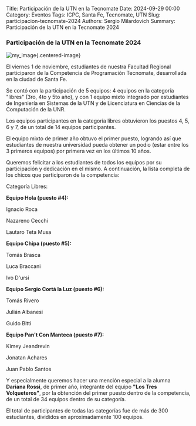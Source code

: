 Title: Participación de la UTN en la Tecnomate
Date: 2024-09-29 00:00
Category: Eventos
Tags: ICPC, Santa Fe, Tecnomate, UTN
Slug: participacion-tecnomate-2024
Authors: Sergio Milardovich
Summary: Participación de la UTN en la Tecnomate 2024

### Participación de la UTN en la Tecnomate 2024
![ my_image](../images/UTN_tecnomate_2024.jpeg "Participación UTN Tecnomate 2024"){.centered-image}

El viernes 1 de noviembre, estudiantes de nuestra Facultad Regional participaron de la Competencia de Programación Tecnomate, desarrollada en la ciudad de Santa Fe.

Se contó con la participación de 5 equipos: 4 equipos en la categoría "libres" (3ro, 4to y 5to año), y con 1 equipo mixto integrado por estudiantes de Ingeniería en Sistemas de la UTN y de Licenciatura en Ciencias de la Computación de la UNR.

Los equipos participantes en la categoría libres obtuvieron los puestos 4, 5, 6 y 7, de un total de 14 equipos participantes.

El equipo mixto de primer año obtuvo el primer puesto, logrando así que estudiantes de nuestra universidad pueda obtener un podio (estar entre los 3 primeros equipos) por primera vez en los últimos 10 años.

Queremos felicitar a los estudiantes de todos los equipos por su participación y dedicación en el mismo. A continuación, la lista completa de los chicos que participaron de la competencia:

Categoría Libres:

**Equipo Hola (puesto #4):**

Ignacio Roca

Nazareno Cecchi

Lautaro Teta Musa



**Equipo Chipa (puesto #5):**

Tomás Brasca

Luca Braccani

Ivo D'ursi

**Equipo Sergio Cortá la Luz (puesto #6):**

Tomás Rivero

Julián Albanesi

Guido Bitti


**Equipo Pan't Con Manteca (puesto #7):**

Kimey Jeandrevin

Jonatan Achares

Juan Pablo Santos

Y especialmente queremos hacer una mención especial a la alumna **Dariana Rossi**, de primer año, integrante del equipo **"Los Tres Volqueteros"**, por la obtención del primer puesto dentro de la competencia, de un total de 34 equipos dentro de su categoría.

El total de participantes de todas las categorías fue de más de 300 estudiantes, divididos en aproximadamente 100 equipos.